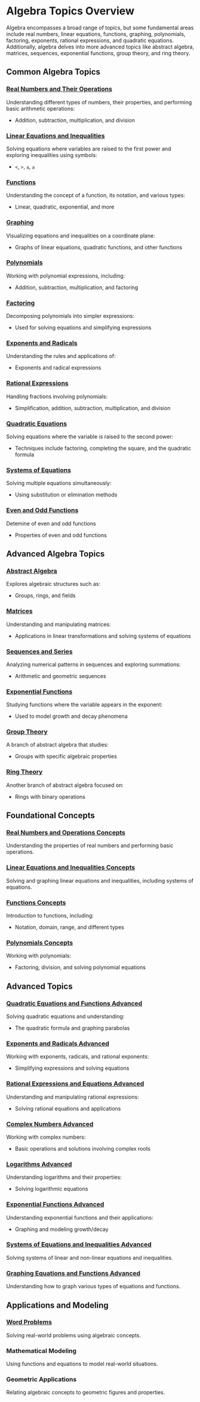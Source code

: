 # Algebra Topics Overview
Algebra encompasses a broad range of topics, but some fundamental areas include real numbers, linear equations, functions, graphing, polynomials, factoring, exponents, rational expressions, and quadratic equations. Additionally, algebra delves into more advanced topics like abstract algebra, matrices, sequences, exponential functions, group theory, and ring theory.

## Common Algebra Topics

### [Real Numbers and Their Operations](./Real_Numbers_and_Their_Operations.ipynb)
Understanding different types of numbers, their properties, and performing basic arithmetic operations:
- Addition, subtraction, multiplication, and division

### [Linear Equations and Inequalities](./Linear_Equations_and_Inequalities.ipynb)
Solving equations where variables are raised to the first power and exploring inequalities using symbols:
- `<`, `>`, `≤`, `≥`

### [Functions](./Functions.ipynb)
Understanding the concept of a function, its notation, and various types:
- Linear, quadratic, exponential, and more

### [Graphing](./Graphing.ipynb)
Visualizing equations and inequalities on a coordinate plane:
- Graphs of linear equations, quadratic functions, and other functions

### [Polynomials](./Polynomials.ipynb)
Working with polynomial expressions, including:
- Addition, subtraction, multiplication, and factoring

### [Factoring](./Factoring.ipynb)
Decomposing polynomials into simpler expressions:
- Used for solving equations and simplifying expressions

### [Exponents and Radicals](./Exponents_and_Radicals.ipynb)
Understanding the rules and applications of:
- Exponents and radical expressions

### [Rational Expressions](./Rational_Expressions.ipynb)
Handling fractions involving polynomials:
- Simplification, addition, subtraction, multiplication, and division

### [Quadratic Equations](./Quadratic_Equations.ipynb)
Solving equations where the variable is raised to the second power:
- Techniques include factoring, completing the square, and the quadratic formula

### [Systems of Equations](./Systems_of_Equations.ipynb)
Solving multiple equations simultaneously:
- Using substitution or elimination methods

### [Even and Odd Functions](./Even_and_Odd_Functions.ipynb) 
Detemine of even and odd functions
- Properties of even and odd functions

## Advanced Algebra Topics

### [Abstract Algebra](./Abstract_Algebra.ipynb)
Explores algebraic structures such as:
- Groups, rings, and fields

### [Matrices](./Matrices.ipynb)
Understanding and manipulating matrices:
- Applications in linear transformations and solving systems of equations

### [Sequences and Series](./Sequences_and_Series.ipynb)
Analyzing numerical patterns in sequences and exploring summations:
- Arithmetic and geometric sequences

### [Exponential Functions](./Exponential_Functions.ipynb)
Studying functions where the variable appears in the exponent:
- Used to model growth and decay phenomena

### [Group Theory](./Group_Theory.ipynb)
A branch of abstract algebra that studies:
- Groups with specific algebraic properties

### [Ring Theory](./Ring_Theory.ipynb)
Another branch of abstract algebra focused on:
- Rings with binary operations

## Foundational Concepts

### [Real Numbers and Operations Concepts](./Real_Numbers_and_Operations_Concepts.ipynb)
Understanding the properties of real numbers and performing basic operations.

### [Linear Equations and Inequalities Concepts](./Linear_Equations_and_Inequalities_Concepts.ipynb)
Solving and graphing linear equations and inequalities, including systems of equations.

### [Functions Concepts](./Functions_Concepts.ipynb)
Introduction to functions, including:
- Notation, domain, range, and different types

### [Polynomials Concepts](./Polynomials_Concepts.ipynb)
Working with polynomials:
- Factoring, division, and solving polynomial equations

## Advanced Topics

### [Quadratic Equations and Functions Advanced](./Quadratic_Equations_and_Functions_Advanced.ipynb)
Solving quadratic equations and understanding:
- The quadratic formula and graphing parabolas

### [Exponents and Radicals Advanced](./Exponents_and_Radicals_Advanced.ipynb)
Working with exponents, radicals, and rational exponents:
- Simplifying expressions and solving equations

### [Rational Expressions and Equations Advanced](./Rational_Expressions_and_Equations_Advanced.ipynb)
Understanding and manipulating rational expressions:
- Solving rational equations and applications

### [Complex Numbers Advanced](./Complex_Numbers_Advanced.ipynb)
Working with complex numbers:
- Basic operations and solutions involving complex roots

### [Logarithms Advanced](./Logarithms_Advanced.ipynb)
Understanding logarithms and their properties:
- Solving logarithmic equations

### [Exponential Functions Advanced](./Exponential_Functions_Advanced.ipynb)
Understanding exponential functions and their applications:
- Graphing and modeling growth/decay

### [Systems of Equations and Inequalities Advanced](./Systems_of_Equations_and_Inequalities_Advanced.ipynb)
Solving systems of linear and non-linear equations and inequalities.

### [Graphing Equations and Functions Advanced](./Graphing_Equations_and_Functions_Advanced.ipynb)
Understanding how to graph various types of equations and functions.

## Applications and Modeling

### [Word Problems](./Word_Problems.ipynb)
Solving real-world problems using algebraic concepts.

### Mathematical Modeling
Using functions and equations to model real-world situations.

### Geometric Applications
Relating algebraic concepts to geometric figures and properties.
